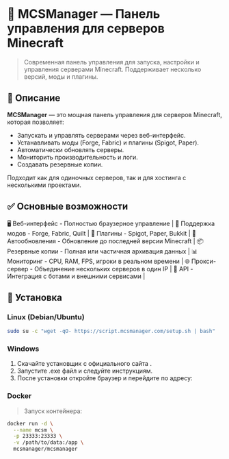 # 🧱 MCSManager — Панель управления для серверов Minecraft

> Современная панель управления для запуска, настройки и управления серверами Minecraft. Поддерживает несколько версий, моды и плагины.

## 📌 Описание

**MCSManager** — это мощная панель управления для серверов Minecraft, которая позволяет:
- Запускать и управлять серверами через веб-интерфейс.
- Устанавливать моды (Forge, Fabric) и плагины (Spigot, Paper).
- Автоматически обновлять серверы.
- Мониторить производительность и логи.
- Создавать резервные копии.

Подходит как для одиночных серверов, так и для хостинга с несколькими проектами.

## ✅ Основные возможности

 🖥️ Веб-интерфейс - Полностью браузерное управление |
 🧩 Поддержка модов - Forge, Fabric, Quilt |
 🧱 Плагины - Spigot, Paper, Bukkit |
 🔁 Автообновления - Обновление до последней версии Minecraft |
 📦 Резервные копии - Полная или частичная архивация данных |
 📊 Мониторинг - CPU, RAM, FPS, игроки в реальном времени |
 🌐 Прокси-сервер - Объединение нескольких серверов в один IP |
 🤖 API - Интеграция с ботами и внешними сервисами |

## 🚀 Установка

### Linux (Debian/Ubuntu)

```bash
sudo su -c "wget -qO- https://script.mcsmanager.com/setup.sh | bash"
```

### Windows

1. Скачайте установщик с официального сайта .
2. Запустите .exe файл и следуйте инструкциям.
3. После установки откройте браузер и перейдите по адресу:

### Docker

> Запуск контейнера:

```bash
docker run -d \
  --name mcsm \
  -p 23333:23333 \
  -v /path/to/data:/app \
  mcsmanager/mcsmanager
```